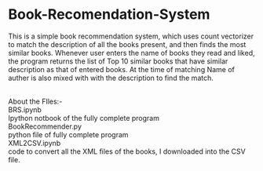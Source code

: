 # Book-Recomendation-System
This is a simple book recommendation system, which uses count vectorizer to match the description of all the books present, and then finds the most similar books. Whenever user enters the name of books they read and liked, the program returns the list of Top 10 similar books that have similar description as that of entered books. At the time of matching Name of auther is also mixed with with the description to find the match.<br><br>

About the FIles:-<br>
BRS.ipynb<br>
  Ipython notbook of the fully complete program<br>
BookRecommender.py<br>
  python file of fully complete program<br>
XML2CSV.ipynb<br>
  code to convert all the XML files of the books, I downloaded into the CSV file.<br>
